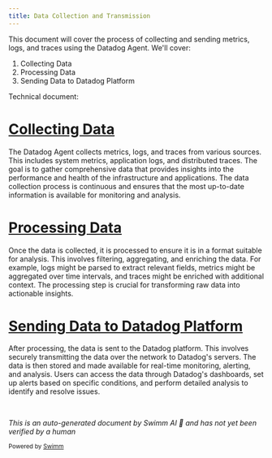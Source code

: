 ```yaml
---
title: Data Collection and Transmission
---
```

This document will cover the process of collecting and sending metrics, logs, and traces using the Datadog Agent. We'll cover:

1. Collecting Data
2. Processing Data
3. Sending Data to Datadog Platform

Technical document: <SwmLink doc-title="" repo-id="Z2l0aHViJTNBJTNBZGF0YWRvZy1hZ2VudCUzQSUzQVN3aW1tLURlbW8=" path="/.swm/.ois9fuwa.sw.md"></SwmLink>

# [Collecting Data](https://app.swimm.io/repos/Z2l0aHViJTNBJTNBZGF0YWRvZy1hZ2VudCUzQSUzQVN3aW1tLURlbW8=/docs/ois9fuwa#data-collection)

The Datadog Agent collects metrics, logs, and traces from various sources. This includes system metrics, application logs, and distributed traces. The goal is to gather comprehensive data that provides insights into the performance and health of the infrastructure and applications. The data collection process is continuous and ensures that the most up-to-date information is available for monitoring and analysis.

# [Processing Data](https://app.swimm.io/repos/Z2l0aHViJTNBJTNBZGF0YWRvZy1hZ2VudCUzQSUzQVN3aW1tLURlbW8=/docs/ois9fuwa#data-processing)

Once the data is collected, it is processed to ensure it is in a format suitable for analysis. This involves filtering, aggregating, and enriching the data. For example, logs might be parsed to extract relevant fields, metrics might be aggregated over time intervals, and traces might be enriched with additional context. The processing step is crucial for transforming raw data into actionable insights.

# [Sending Data to Datadog Platform](https://app.swimm.io/repos/Z2l0aHViJTNBJTNBZGF0YWRvZy1hZ2VudCUzQSUzQVN3aW1tLURlbW8=/docs/ois9fuwa#data-transmission)

After processing, the data is sent to the Datadog platform. This involves securely transmitting the data over the network to Datadog's servers. The data is then stored and made available for real-time monitoring, alerting, and analysis. Users can access the data through Datadog's dashboards, set up alerts based on specific conditions, and perform detailed analysis to identify and resolve issues.

&nbsp;

*This is an auto-generated document by Swimm AI 🌊 and has not yet been verified by a human*

<SwmMeta version="3.0.0" repo-id="Z2l0aHViJTNBJTNBZGF0YWRvZy1hZ2VudCUzQSUzQVN3aW1tLURlbW8=" repo-name="datadog-agent"><sup>Powered by [Swimm](/)</sup></SwmMeta>
